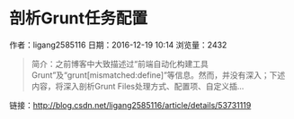 # 剖析Grunt任务配置
作者：ligang2585116
日期：2016-12-19 10:14
浏览量：2432
> 简介：之前博客中大致描述过“前端自动化构建工具Grunt”及“grunt[mismatched:define]”等信息。然而，并没有深入；下述内容，将深入剖析Grunt Files处理方式、配置项、自定义插...

 链接：http://blog.csdn.net/ligang2585116/article/details/53731119
